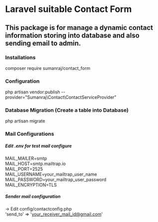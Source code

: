 # Laravel suitable Contact Form
## This package is for manage a dynamic contact information storing into database and also sending email to admin.

### Installations
composer require sumanraj/contact_form

### Configuration
php artisan vendor:publish --provider="Sumanraj\Contact\ContactServiceProvider"

### Database Migration (Create a table <contacts> into Database)
php artisan migrate

### Mail Configurations
##### Edit .env for test mail configure
MAIL_MAILER=smtp<br/>
MAIL_HOST=smtp.mailtrap.io<br/>
MAIL_PORT=2525<br/>
MAIL_USERNAME=your_mailtrap_user_name<br/>
MAIL_PASSWORD=your_mailtrap_user_password<br/>
MAIL_ENCRYPTION=TLS

##### Sender mail configuration
-> Edit config/contactconfig.php<br/>
    'send_to' => 'your_receiver_mail_id@gmail.com'
